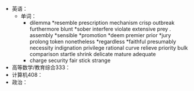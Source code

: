 - 英语：
	- 单词：
		- dilemma 
		  *resemble
		  prescription
		  mechanism
		  crisp
		  outbreak
		  furthermore
		  blunt
		  *sober
		  interfere
		  violate
		  extensive
		  prey .
		  assembly
		  *sensible
		  *promotion
		  *deem
		  premier
		  prior
		  *jury
		  prolong
		  token
		  nonetheless
		  *regardless
		  *faithful
		  presumably
		  necessity
		  indignation
		  privilege
		  rational
		  curve
		  relieve
		  priority
		  bulk
		  comparison
		  startle
		  shrink
		  delicate
		  mature
		  adequate
		- charge
		  security
		  fair
		  stick
		  strange
- 高等数学/教育综合333：
- 计算机408：
- 政治：